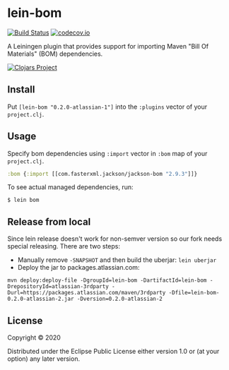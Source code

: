# lein-bom

[![Build Status](https://travis-ci.org/tsachev/lein-bom.svg?branch=master)](https://travis-ci.org/tsachev/lein-bom)
[![codecov.io](https://codecov.io/github/tsachev/lein-bom/coverage.svg?branch=master)](https://codecov.io/github/tsachev/lein-bom?branch=master)

A Leiningen plugin that provides support for importing Maven "Bill Of Materials" (BOM) dependencies.

[![Clojars Project](https://clojars.org/lein-bom/latest-version.svg)](https://clojars.org/lein-bom)

## Install

Put `[lein-bom "0.2.0-atlassian-1"]` into the `:plugins` vector of your `project.clj`.

## Usage

Specify bom dependencies using `:import` vector in `:bom` map of your `project.clj`.

```clojure
:bom {:import [[com.fasterxml.jackson/jackson-bom "2.9.3"]]}
```

To see actual managed dependencies, run:

```
$ lein bom
```

## Release from local
Since lein release doesn't work for non-semver version so our fork needs special releasing. There are two steps:
* Manually remove `-SNAPSHOT` and then build the uberjar: ```lein uberjar```
* Deploy the jar to packages.atlassian.com: 
```
mvn deploy:deploy-file -DgroupId=lein-bom -DartifactId=lein-bom -DrepositoryId=atlassian-3rdparty -Durl=https://packages.atlassian.com/maven/3rdparty -Dfile=lein-bom-0.2.0-atlassian-2.jar -Dversion=0.2.0-atlassian-2
```


## License

Copyright © 2020

Distributed under the Eclipse Public License either version 1.0 or (at your option) any later version.
